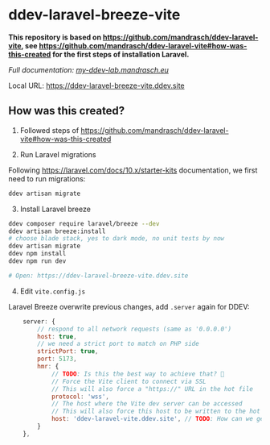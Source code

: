 # ddev-laravel-breeze-vite

**This repository is based on https://github.com/mandrasch/ddev-laravel-vite, see https://github.com/mandrasch/ddev-laravel-vite#how-was-this-created for the first steps of installation Laravel.**

_Full documentation: [my-ddev-lab.mandrasch.eu](https://my-ddev-lab.mandrasch.eu/tutorials/nodejs-tools/vite.html)_

Local URL: https://ddev-laravel-breeze-vite.ddev.site

## How was this created?

1. Followed steps of https://github.com/mandrasch/ddev-laravel-vite#how-was-this-created 

2. Run Laravel migrations

Following https://laravel.com/docs/10.x/starter-kits documentation, we first need to run migrations:

```bash
ddev artisan migrate
```

3. Install Laravel breeze

```bash
ddev composer require laravel/breeze --dev
ddev artisan breeze:install
# choose blade stack, yes to dark mode, no unit tests by now
ddev artisan migrate
ddev npm install
ddev npm run dev

# Open: https://ddev-laravel-breeze-vite.ddev.site
```

4. Edit `vite.config.js`

Laravel Breeze overwrite previous changes, add `.server` again for DDEV:

```js
    server: {
        // respond to all network requests (same as '0.0.0.0')
        host: true,
        // we need a strict port to match on PHP side
        strictPort: true,
        port: 5173,
        hmr: {
            // TODO: Is this the best way to achieve that? 🤔
            // Force the Vite client to connect via SSL
            // This will also force a "https://" URL in the hot file
            protocol: 'wss',
            // The host where the Vite dev server can be accessed
            // This will also force this host to be written to the hot file
            host: 'ddev-laravel-vite.ddev.site', // TODO: How can we get it automatically?
        }
    },
```
